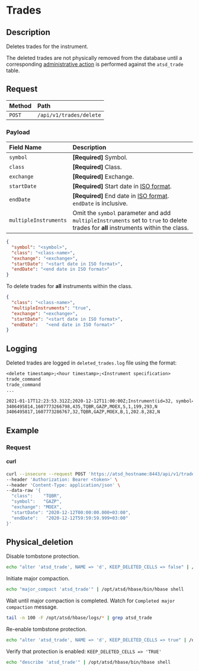 # Trades

## Description

Deletes trades for the instrument.

The deleted trades are not physically removed from the database until a corresponding [administrative action](#physical_deletion) is performed against the `atsd_trade` table.

## Request

| **Method** | **Path** |
|:---|:---|
| `POST` | `/api/v1/trades/delete` |

### Payload

| **Field Name** | **Description** |
|:---|:---|
| `symbol` | **[Required]** Symbol. |
| `class` | **[Required]** Class. |
| `exchange` | **[Required]** Exchange. |
| `startDate` | **[Required]** Start date in [ISO format](../shared/date-format.md#supported-formats).  |
| `endDate` | **[Required]** End date in [ISO format](../shared/date-format.md#supported-formats). `endDate` is inclusive. |
| `multipleInstruments` | Omit the `symbol` parameter and add `multipleInstruments` set to `true` to delete trades for **all** instruments within the class. |

```json
{
  "symbol": "<symbol>",
  "class": "<class-name>",
  "exchange": "<exchange>",
  "startDate": "<start date in ISO format>",
  "endDate": "<end date in ISO format>"
}
```

To delete trades for **all** instruments within the class.

```json
{
  "class": "<class-name>",
  "multipleInstruments": "true",
  "exchange": "<exchange>",
  "startDate": "<start date in ISO format>",
  "endDate":   "<end date in ISO format>"
}
```

## Logging

Deleted trades are logged in `deleted_trades.log` file using the format:

```txt
<delete timestamp>;<hour timestamp>;<Instrument specification>
trade_command
trade_command
...
```

```txt
2021-01-17T12:23:53.312Z;2020-12-12T11:00:00Z;Instrument(id=32, symbol=GAZP, class=TQBR, exchange=MOEX)
3406495814,1607773266798,435,TQBR,GAZP,MOEX,S,1,199,293,N
3406495817,1607773286767,32,TQBR,GAZP,MOEX,B,1,202.8,282,N
```

## Example

### Request

#### curl

```bash
curl --insecure --request POST 'https://atsd_hostname:8443/api/v1/trades/delete' \
--header 'Authorization: Bearer <token>' \
--header 'Content-Type: application/json' \
--data-raw '{
  "class":    "TQBR",
  "symbol":   "GAZP",
  "exchange": "MOEX",
  "startDate": "2020-12-12T00:00:00.000+03:00",
  "endDate":   "2020-12-12T59:59:59.999+03:00"
}'
```

## Physical_deletion

Disable tombstone protection.

```bash
echo "alter 'atsd_trade', NAME => 'd', KEEP_DELETED_CELLS => false" | /opt/atsd/hbase/bin/hbase shell
```

Initiate major compaction.

```bash
echo "major_compact 'atsd_trade'" | /opt/atsd/hbase/bin/hbase shell
```

Wait until major compaction is completed. Watch for `Completed major compaction` message.

```bash
tail -n 100 -F /opt/atsd/hbase/logs/* | grep atsd_trade
```

Re-enable tombstone protection.

```bash
echo "alter 'atsd_trade', NAME => 'd', KEEP_DELETED_CELLS => true" | /opt/atsd/hbase/bin/hbase shell
```

<!-- markdownlint-disable MD101 -->
Verify that protection is enabled: `KEEP_DELETED_CELLS => 'TRUE'`
<!-- markdownlint-enable MD101 -->

```bash
echo "describe 'atsd_trade'" | /opt/atsd/hbase/bin/hbase shell
```